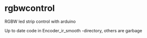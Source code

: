 # rgbwcontrol
RGBW led strip control with arduino  

Up to date code in Encoder_ir_smooth -directory, others are garbage
